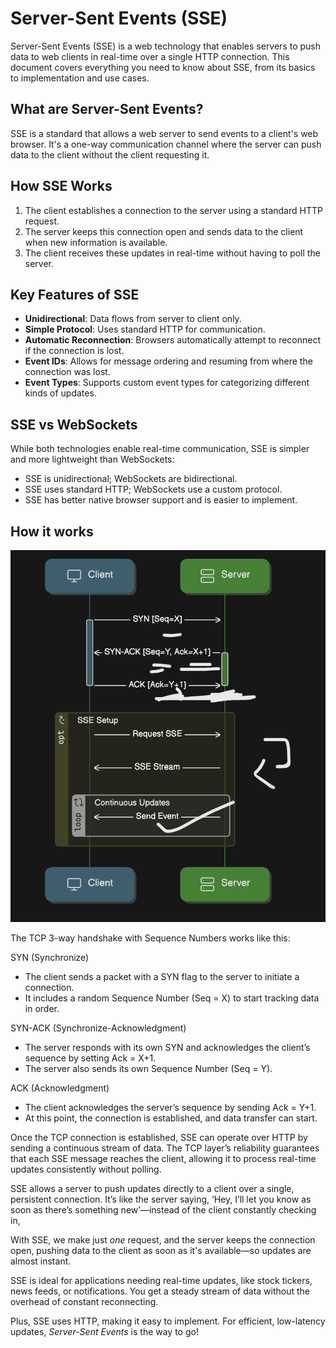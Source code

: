 # Server-Sent Events (SSE)

Server-Sent Events (SSE) is a web technology that enables servers to push data
to web clients in real-time over a single HTTP connection. This document covers
everything you need to know about SSE, from its basics to implementation and use
cases.

## What are Server-Sent Events?

SSE is a standard that allows a web server to send events to a client's web
browser. It's a one-way communication channel where the server can push data to
the client without the client requesting it.

## How SSE Works

1. The client establishes a connection to the server using a standard HTTP
   request.
2. The server keeps this connection open and sends data to the client when new
   information is available.
3. The client receives these updates in real-time without having to poll the
   server.

## Key Features of SSE

- **Unidirectional**: Data flows from server to client only.
- **Simple Protocol**: Uses standard HTTP for communication.
- **Automatic Reconnection**: Browsers automatically attempt to reconnect if the
  connection is lost.
- **Event IDs**: Allows for message ordering and resuming from where the
  connection was lost.
- **Event Types**: Supports custom event types for categorizing different kinds
  of updates.

## SSE vs WebSockets

While both technologies enable real-time communication, SSE is simpler and more
lightweight than WebSockets:

- SSE is unidirectional; WebSockets are bidirectional.
- SSE uses standard HTTP; WebSockets use a custom protocol.
- SSE has better native browser support and is easier to implement.

## How it works

![alt text](image.png)

The TCP 3-way handshake with Sequence Numbers works like this:

SYN (Synchronize)

- The client sends a packet with a SYN flag to the server to initiate a
  connection.
- It includes a random Sequence Number (Seq = X) to start tracking data in
  order.

SYN-ACK (Synchronize-Acknowledgment)

- The server responds with its own SYN and acknowledges the client’s sequence by
  setting Ack = X+1.
- The server also sends its own Sequence Number (Seq = Y).

ACK (Acknowledgment)

- The client acknowledges the server’s sequence by sending Ack = Y+1.
- At this point, the connection is established, and data transfer can start.

Once the TCP connection is established, SSE can operate over HTTP by sending a
continuous stream of data. The TCP layer’s reliability guarantees that each SSE
message reaches the client, allowing it to process real-time updates
consistently without polling.

SSE allows a server to push updates directly to a client over a single,
persistent connection. It’s like the server saying, ‘Hey, I’ll let you know as
soon as there’s something new’—instead of the client constantly checking in,

With SSE, we make just _one_ request, and the server keeps the connection open,
pushing data to the client as soon as it's available—so updates are almost
instant.

SSE is ideal for applications needing real-time updates, like stock tickers,
news feeds, or notifications. You get a steady stream of data without the
overhead of constant reconnecting.

Plus, SSE uses HTTP, making it easy to implement. For efficient, low-latency
updates, _Server-Sent Events_ is the way to go!
